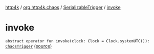 [http4k](../../index.md) / [org.http4k.chaos](../index.md) / [SerializableTrigger](index.md) / [invoke](./invoke.md)

# invoke

`abstract operator fun invoke(clock: Clock = Clock.systemUTC()): `[`ChaosTrigger`](../-chaos-trigger.md) [(source)](https://github.com/http4k/http4k/blob/master/http4k-testing-chaos/src/main/kotlin/org/http4k/chaos/ChaosTriggers.kt#L42)
